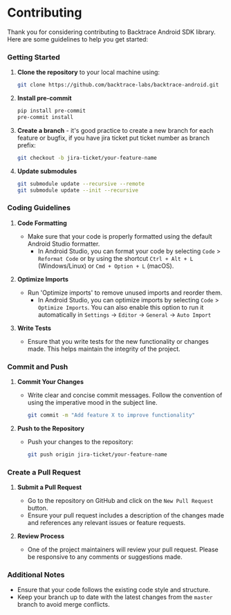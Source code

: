 # Contributing
Thank you for considering contributing to Backtrace Android SDK library. Here are some guidelines to help you get started:

### Getting Started

1. **Clone the repository** to your local machine using:
   ```bash
   git clone https://github.com/backtrace-labs/backtrace-android.git
   ```
   
2. **Install pre-commit**
   ```bash
   pip install pre-commit
   pre-commit install
   ```

3. **Create a branch** - it's good practice to create a new branch for each feature or bugfix, if you have jira ticket put ticket number as branch prefix:
   ```bash
   git checkout -b jira-ticket/your-feature-name
   ```
      
4. **Update submodules**
   ```bash
   git submodule update --recursive --remote
   git submodule update --init --recursive
   ```
   
### Coding Guidelines

1. **Code Formatting**
    - Make sure that your code is properly formatted using the default Android Studio formatter.
        - In Android Studio, you can format your code by selecting `Code` > `Reformat Code` or by using the shortcut `Ctrl + Alt + L` (Windows/Linux) or `Cmd + Option + L` (macOS).

2. **Optimize Imports**
    - Run 'Optimize imports' to remove unused imports and reorder them.
        - In Android Studio, you can optimize imports by selecting `Code` > `Optimize Imports`. You can also enable this option to run it automatically in `Settings` -> `Editor` -> `General` -> `Auto Import`

3. **Write Tests**
    - Ensure that you write tests for the new functionality or changes made. This helps maintain the integrity of the project.

### Commit and Push

1. **Commit Your Changes**
    - Write clear and concise commit messages. Follow the convention of using the imperative mood in the subject line.
      ```bash
      git commit -m "Add feature X to improve functionality"
      ```

2. **Push to the Repository**
    - Push your changes to the repository:
      ```bash
      git push origin jira-ticket/your-feature-name
      ```

### Create a Pull Request

1. **Submit a Pull Request**
    - Go to the repository on GitHub and click on the `New Pull Request` button.
    - Ensure your pull request includes a description of the changes made and references any relevant issues or feature requests.

2. **Review Process**
    - One of the project maintainers will review your pull request. Please be responsive to any comments or suggestions made.

### Additional Notes

- Ensure that your code follows the existing code style and structure.
- Keep your branch up to date with the latest changes from the `master` branch to avoid merge conflicts.

